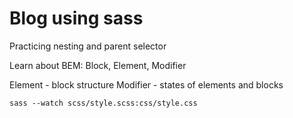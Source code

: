 # Blog using sass

Practicing nesting and parent selector

Learn about BEM: Block, Element, Modifier

Element - block structure
Modifier - states of elements and blocks

`
sass --watch scss/style.scss:css/style.css
`

